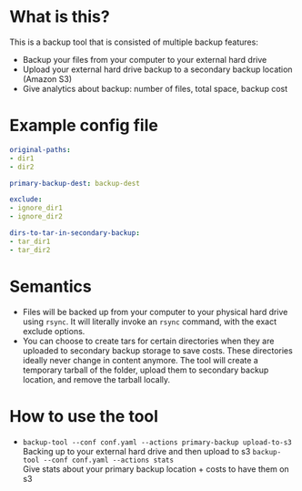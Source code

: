 # What is this?
This is a backup tool that is consisted of multiple backup features:
- Backup your files from your computer to your external hard drive
- Upload your external hard drive backup to a secondary backup location
(Amazon S3)
- Give analytics about backup: number of files, total space, backup cost

# Example config file
```yaml
original-paths:
- dir1
- dir2

primary-backup-dest: backup-dest

exclude:
- ignore_dir1
- ignore_dir2

dirs-to-tar-in-secondary-backup:
- tar_dir1
- tar_dir2
```

# Semantics
- Files will be backed up from your computer to your physical hard drive
using `rsync`. It will literally invoke an `rsync` command, with the
exact exclude options.
- You can choose to create tars for certain directories when they are
uploaded to secondary backup storage to save costs. These directories
ideally never change in content anymore. The tool will create a temporary
tarball of the folder, upload them to secondary backup location, and
remove the tarball locally.

# How to use the tool
- `backup-tool --conf conf.yaml --actions primary-backup upload-to-s3`<br/>
Backing up to your external hard drive and then upload to s3
`backup-tool --conf conf.yaml --actions stats`<br/>
Give stats about your primary backup location + costs to have them on s3
